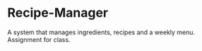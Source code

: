 # Recipe-Manager
A system that manages ingredients, recipes and a weekly menu. Assignment for class.
